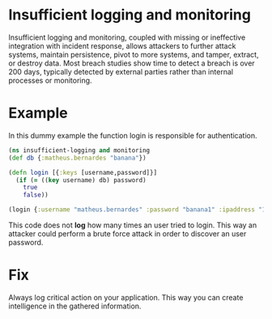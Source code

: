 # Insufficient logging and monitoring 

Insufficient logging and monitoring, coupled with missing or ineffective integration with incident response, allows attackers to further attack systems, maintain persistence, pivot to more systems, and tamper, extract, or destroy data. Most breach studies show time to detect a breach is over 200 days, typically detected by external parties rather than internal processes or monitoring.

# Example

In this dummy example the function login is responsible for authentication.

```clojure
(ns insufficient-logging and monitoring
(def db {:matheus.bernardes "banana"})

(defn login [{:keys [username,password]}]
  (if (= ((key username) db) password)
    true
    false))

(login {:username "matheus.bernardes" :password "banana1" :ipaddress "187.115.25.164"}
```

This code does not **log** how many times an user tried to login. This way an attacker could perform a brute force attack in order to discover an user password.

# Fix

Always log critical action on your application. This way you can create intelligence in the gathered information.
